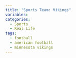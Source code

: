 ```yaml
---
title: "Sports Team: Vikings"
variables:
categories:
  - Sports
  - Real Life
tags:
  - football
  - american football
  - minnesota vikings
---
```

